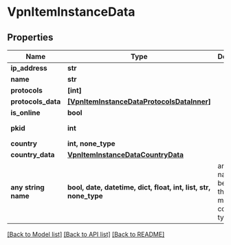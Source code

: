# VpnItemInstanceData


## Properties
Name | Type | Description | Notes
------------ | ------------- | ------------- | -------------
**ip_address** | **str** |  | 
**name** | **str** |  | 
**protocols** | **[int]** |  | 
**protocols_data** | [**[VpnItemInstanceDataProtocolsDataInner]**](VpnItemInstanceDataProtocolsDataInner.md) |  | 
**is_online** | **bool** |  | 
**pkid** | **int** |  | [optional] [readonly] 
**country** | **int, none_type** |  | [optional] 
**country_data** | [**VpnItemInstanceDataCountryData**](VpnItemInstanceDataCountryData.md) |  | [optional] 
**any string name** | **bool, date, datetime, dict, float, int, list, str, none_type** | any string name can be used but the value must be the correct type | [optional]

[[Back to Model list]](../README.md#documentation-for-models) [[Back to API list]](../README.md#documentation-for-api-endpoints) [[Back to README]](../README.md)


